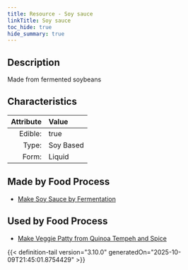 ```yaml
---
title: Resource - Soy sauce
linkTitle: Soy sauce
toc_hide: true
hide_summary: true
---
```

<!-- This is generated by the MarsSim HelpGenertor, do not edit. -->

## Description
Made from fermented soybeans

## Characteristics

| Attribute      | Value |
|--------:|:------|
|Edible:|true|
|Type:|Soy Based|
|Form:|Liquid|
 



## Made by Food Process

- [Make Soy Sauce by Fermentation](/docs/definitions/food/make-soy-sauce-by-fermentation)

    
## Used by Food Process

- [Make Veggie Patty from Quinoa Tempeh and Spice](/docs/definitions/food/make-veggie-patty-from-quinoa-tempeh-and-spice)



{{< definition-tail version="3.10.0" generatedOn="2025-10-09T21:45:01.8754429" >}}


